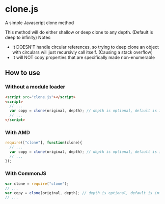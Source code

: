 # clone.js
A simple Javascript clone method

This method will do either shallow or deep clone to any depth. (Default is deep to infinity)
Notes:
- It DOESN'T handle circular references, so trying to deep clone an object with circulars will just recursivly call itself. (Causing a stack overflow)
- It will NOT copy properties that are specifically made non-enumerable

## How to use
### Without a module loader
```html
<script src="clone.js"></script>
<script>
  // ...
  var copy = clone(original, depth); // depth is optional, default is infinite
  // ...
</script>
```

### With AMD
```javascript
require(["clone"], function(clone){
  // ...
  var copy = clone(original, depth); // depth is optional, default is infinite
  // ...
});
```

### With CommonJS
```javascript
var clone = require("clone");
// ...
var copy = clone(original, depth); // depth is optional, default is infinite
// ...
```
